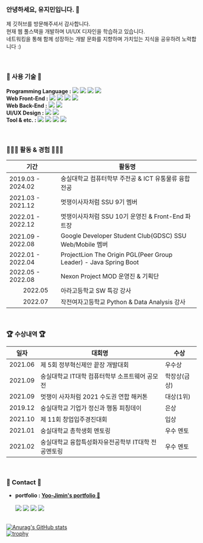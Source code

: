 
  ### 안녕하세요, 유지민입니다. 👋
  
  제 깃허브를 방문해주셔서 감사합니다. <br>
  현재 웹 풀스택을 개발하며 UI/UX 디자인을 학습하고 있습니다.<br>
  네트워킹을 통해 함께 성장하는 개발 문화를 지향하며 가치있는 지식을 공유하려 노력합니다 :) <br>
  <br><br>
 
    
 ### 🔨 사용 기술 🔨
   **Programming Language :**
  <img src="https://img.shields.io/badge/C-000000?style=flat-square&logo=C&logoColor=#00599C"/>
  <img src="https://img.shields.io/badge/Java-000000?style=flat-square&logo=java&logoColor=#339933"/>
  <img src="https://img.shields.io/badge/C++-000000?style=flat-square&logo=cplusplus&logoColor=#8F79FF"/>
  <img src="https://img.shields.io/badge/Python-000000?style=flat-square&logo=python&logoColor=#1572B6"/>
  <br>
  **Web Front-End :**
  <img src="https://img.shields.io/badge/HTML5-000000?style=flat-square&logo=HTML5&logoColor=#E34F26"/></a> 
  <img src="https://img.shields.io/badge/CSS-000000?style=flat-square&logo=CSS3&logoColor=#1572B6"/></a> 
  <img src="https://img.shields.io/badge/JavaScript-000000?style=flat-square&logo=JavaScript&logoColor=#FFD700"/></a>
  <img src="https://img.shields.io/badge/React-000000?style=flat-square&logo=React&logoColor=#87CEFA"/></a><br>
  **Web Back-End :**
  <img src="https://img.shields.io/badge/Django-000000?style=flat-square&logo=Django&logoColor=#267DFF"/></a> 
  <img src="https://img.shields.io/badge/Spring-000000?style=flat-square&logo=Spring&logoColor=#66CDAA"/></a><br>
  **UI/UX Design :**
  <img src="https://img.shields.io/badge/Figma-000000?style=flat-square&logo=Figma&logoColor=#DC143C"/></a>
  <img src="https://img.shields.io/badge/AdobeXD-000000?style=flat-square&logo=AdobeXD&logoColor=#9ACD32"/></a>
  <br>
  **Tool & etc. :**
  <img src="https://img.shields.io/badge/Linux-000000?style=flat-square&logo=Linux&logoColor=#A34F26"/></a>
  <img src="https://img.shields.io/badge/Android-000000?style=flat-square&logo=AndroidStudio&logoColor=#226633"/></a>
  <img src="https://img.shields.io/badge/MySQL-000000?style=flat-square&logo=MySQL&logoColor=#FFA926"/></a>
  <img src="https://img.shields.io/badge/Amazon AWS-000000?style=flat-square&logo=Amazon%20AWS&logoColor=#232F3E"/></a><br>
  <br><br>
  
  ### 👩🏻‍💻 활동 & 경험 👩🏻‍💻
  
|기간|활동명|
|---|---|
|2019.03 - 2024.02|숭실대학교 컴퓨터학부 주전공 & ICT 유통물류 융합전공|
|2021.03 - 2021.12|멋쟁이사자처럼 SSU 9기 멤버|
|2022.01 - 2022.12|멋쟁이사자처럼 SSU 10기 운영진 & Front-End 파트장|
|2021.09 - 2022.08|Google Developer Student Club(GDSC) SSU Web/Mobile 멤버|
|2022.01 - 2022.04|ProjectLion The Origin PGL(Peer Group Leader) - Java Spring Boot|
|2022.05 - 2022.08|Nexon Project MOD 운영진 & 기획단|
|&emsp;&emsp; 2022.05|아라고등학교 SW 특강 강사|
|&emsp;&emsp; 2022.07|작전여자고등학교 Python & Data Analysis 강사|

 <br>

### 🏆 수상내역 🏆
|일자|대회명|수상|
|---|---|---|
|2021.06|제 5회 정부혁신제안 끝장 개발대회|우수상|
|2021.09|숭실대학교 IT대학 컴퓨터학부 소프트웨어 공모전|학장상(금상)|
|2021.09|멋쟁이 사자처럼 2021 수도권 연합 해커톤|대상(1위)|
|2019.12|숭실대학교 기업가 정신과 행동 피칭데이|은상|
|2021.10|제 11회 창업입주경진대회|입상|
|2021.01|숭실대학교 총학생회 멘토링|우수 멘토|
|2021.02|숭실대학교 융합특성화자유전공학부 IT대학 전공멘토링|우수 멘토|

<br>

  ### 📧 Contact 📧
  - **portfolio : [Yoo-Jimin's portfolio 🐣](https://www.notion.so/Yoo-Ji-Min-3fb83bffb6664817b0b79f761d6f1bae)** <br><br>
  <a href="https://blog.naver.com/dbwlals9936" target="_blank"><img src="https://img.shields.io/badge/Blog-20c997?style=flat-square&logo=Naver&logoColor=white"/></a>
  <a href="dbwlals9936@gmail.com" target="_blank"><img src="https://img.shields.io/badge/Gmail-E34F26?style=flat-square&logo=Gmail&logoColor=white"/></a>
  <a href="dbwlals9936@naver.com" target="_blank"><img src="https://img.shields.io/badge/Email-339933?style=flat-square&logo=Naver&logoColor=white"/></a>
  <a href="https://github.com/yoo-jimin127" target="_blank"><img src="https://img.shields.io/badge/Github-232F3E?style=flat-square&logo=Github&logoColor=white"/></a>
  <br><br>
  
[![Anurag's GitHub stats](https://github-readme-stats.vercel.app/api?username=yoo-jimin127)](https://github.com/yoo-jimin127/github-readme-stats)  
[![trophy](https://github-profile-trophy.vercel.app/?username=yoo-jimin127&theme=flat&column=4)](https://github.com/ryo-ma/github-profile-trophy)
  <br>
  
  
    
</div>

